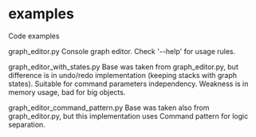 examples
========

Code examples


graph_editor.py
Console graph editor. Check '--help' for usage rules.

graph_editor_with_states.py
Base was taken from graph_editor.py, but difference is in undo/redo implementation (keeping stacks with graph states). Suitable for command parameters independency. Weakness is in memory usage, bad for big objects.

graph_editor_command_pattern.py
Base was taken also from graph_editor.py, but this implementation uses Command pattern for logic separation.

